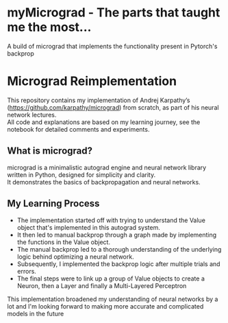 # myMicrograd - The parts that taught me the most...
A build of micrograd that implements the functionality present in Pytorch's backprop

# Micrograd Reimplementation

This repository contains my implementation of Andrej Karpathy’s (https://github.com/karpathy/micrograd) from scratch, as part of his neural network lectures.  
All code and explanations are based on my learning journey, see the notebook for detailed comments and experiments.

## What is micrograd?
micrograd is a minimalistic autograd engine and neural network library written in Python, designed for simplicity and clarity.  
It demonstrates the basics of backpropagation and neural networks.

## My Learning Process
- The implementation started off with trying to understand the Value object that's implemented in this autograd system.
- It then led to manual backprop through a graph made by implementing the functions in the Value object.
- The manual backprop led to a thorough understanding of the underlying logic behind optimizing a neural network.
- Subsequently, I implemented the backprop logic after multiple trials and errors.
- The final steps were to link up a group of Value objects to create a Neuron, then a Layer and finally a Multi-Layered Perceptron

This implementation broadened my understanding of neural networks by a lot and I'm looking forward to making more accurate and complicated models in the future
